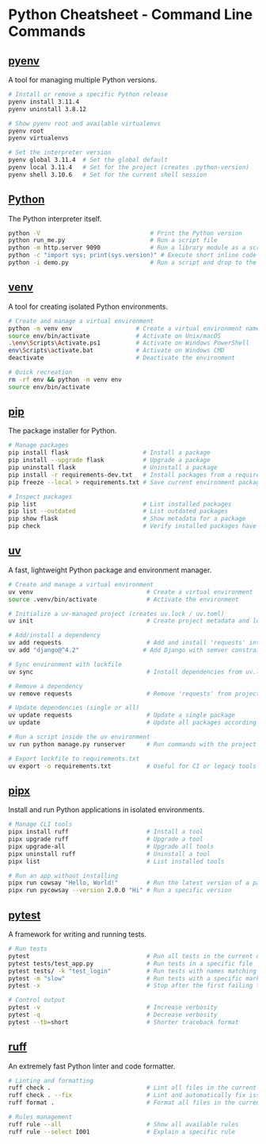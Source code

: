 # Python Cheatsheet - Command Line Commands

## [pyenv](https://github.com/pyenv/pyenv)

A tool for managing multiple Python versions.

```bash
# Install or remove a specific Python release
pyenv install 3.11.4
pyenv uninstall 3.8.12

# Show pyenv root and available virtualenvs
pyenv root
pyenv virtualenvs

# Set the interpreter version
pyenv global 3.11.4  # Set the global default
pyenv local 3.11.4   # Set for the project (creates .python-version)
pyenv shell 3.10.6   # Set for the current shell session
```

## [Python](https://docs.python.org/3/)

The Python interpreter itself.

```bash
python -V                               # Print the Python version
python run_me.py                        # Run a script file
python -m http.server 9090              # Run a library module as a script
python -c "import sys; print(sys.version)" # Execute short inline code
python -i demo.py                       # Run a script and drop to the interactive prompt
```

## [venv](https://docs.python.org/3/library/venv.html)

A tool for creating isolated Python environments.

```bash
# Create and manage a virtual environment
python -m venv env                  # Create a virtual environment named "env"
source env/bin/activate             # Activate on Unix/macOS
.\env\Scripts\Activate.ps1          # Activate on Windows PowerShell
env\Scripts\activate.bat            # Activate on Windows CMD
deactivate                          # Deactivate the environment

# Quick recreation
rm -rf env && python -m venv env
source env/bin/activate
```

## [pip](https://pip.pypa.io/en/stable/)

The package installer for Python.

```bash
# Manage packages
pip install flask                     # Install a package
pip install --upgrade flask           # Upgrade a package
pip uninstall flask                   # Uninstall a package
pip install -r requirements-dev.txt   # Install packages from a requirements file
pip freeze --local > requirements.txt # Save current environment packages to a file

# Inspect packages
pip list                              # List installed packages
pip list --outdated                   # List outdated packages
pip show flask                        # Show metadata for a package
pip check                             # Verify installed packages have compatible dependencies
```

## [uv](https://pypi.org/project/uv/)

A fast, lightweight Python package and environment manager.

```bash
# Create and manage a virtual environment
uv venv                                # Create a virtual environment
source .venv/bin/activate              # Activate the environment

# Initialize a uv-managed project (creates uv.lock / uv.toml)
uv init                                # Create project metadata and lock file

# Add/install a dependency
uv add requests                        # Add and install 'requests' into the project environment
uv add "django@^4.2"                  # Add Django with semver constraint

# Sync environment with lockfile
uv sync                                # Install dependencies from uv.lock

# Remove a dependency
uv remove requests                     # Remove 'requests' from project

# Update dependencies (single or all)
uv update requests                     # Update a single package
uv update                              # Update all packages according to constraints

# Run a script inside the uv environment
uv run python manage.py runserver      # Run commands with the project's env active

# Export lockfile to requirements.txt
uv export -o requirements.txt          # Useful for CI or legacy tools
```

## [pipx](https://pypa.github.io/pipx/)

Install and run Python applications in isolated environments.

```bash
# Manage CLI tools
pipx install ruff                      # Install a tool
pipx upgrade ruff                      # Upgrade a tool
pipx upgrade-all                       # Upgrade all tools
pipx uninstall ruff                    # Uninstall a tool
pipx list                              # List installed tools

# Run an app without installing
pipx run cowsay "Hello, World!"        # Run the latest version of a package
pipx run pycowsay --version 2.0.0 "Hi" # Run a specific version
```

## [pytest](https://docs.pytest.org/)

A framework for writing and running tests.

```bash
# Run tests
pytest                                 # Run all tests in the current directory
pytest tests/test_app.py               # Run tests in a specific file
pytest tests/ -k "test_login"          # Run tests with names matching a keyword
pytest -m "slow"                       # Run tests with a specific marker
pytest -x                              # Stop after the first failing test

# Control output
pytest -v                              # Increase verbosity
pytest -q                              # Decrease verbosity
pytest --tb=short                      # Shorter traceback format
```

## [ruff](https://docs.astral.sh/ruff/)

An extremely fast Python linter and code formatter.

```bash
# Linting and formatting
ruff check .                           # Lint all files in the current directory
ruff check . --fix                     # Lint and automatically fix issues
ruff format .                          # Format all files in the current directory

# Rules management
ruff rule --all                        # Show all available rules
ruff rule --select I001                # Explain a specific rule
```